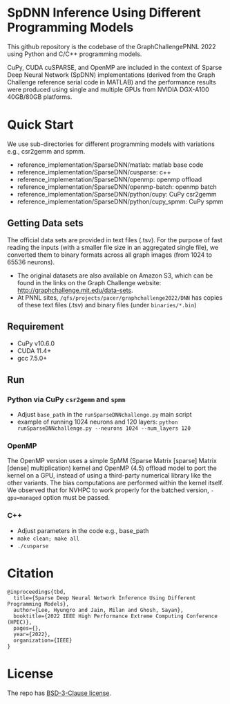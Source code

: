 # SpDNN Inference Using Different Programming Models

This github repository is the codebase of the GraphChallengePNNL 2022 using Python and C/C++ programming models.

CuPy, CUDA cuSPARSE, and OpenMP are included in the context of Sparse Deep Neural Network (SpDNN) implementations (derived from the Graph Challenge reference serial code in MATLAB) and the performance results were produced using single and multiple GPUs from NVIDIA DGX-A100 40GB/80GB platforms.

# Quick Start

We use sub-directories for different programming models with variations e.g., csr2gemm and spmm.


- reference_implementation/SparseDNN/matlab: matlab base code
- reference_implementation/SparseDNN/cusparse: c++
- reference_implementation/SparseDNN/openmp: openmp offload
- reference_implementation/SparseDNN/openmp-batch: openmp batch
- reference_implementation/SparseDNN/python/cupy: CuPy csr2gemm
- reference_implementation/SparseDNN/python/cupy_spmm: CuPy spmm


## Getting Data sets

The official data sets are provided in text files (.tsv). For the purpose of fast reading the inputs (with a smaller file size in an aggregated single file), we converted them to binary formats across all graph images (from 1024 to 65536 neurons). 
- The original datasets are also available on Amazon S3, which can be found in the links on the Graph Challenge website: http://graphchallenge.mit.edu/data-sets.
- At PNNL sites, `/qfs/projects/pacer/graphchallenge2022/DNN` has copies of these text files (.tsv) and binary files (under `binaries/*.bin`)

## Requirement

- CuPy v10.6.0
- CUDA 11.4+
- gcc 7.5.0+

## Run

### Python via CuPy `csr2gemm` and `spmm`

- Adjust `base_path` in the `runSparseDNNchallenge.py` main script
- example of running 1024 neurons and 120 layers: `python runSparseDNNchallenge.py --neurons 1024 --num_layers 120`

### OpenMP

The OpenMP version uses a simple SpMM (Sparse Matrix [sparse] Matrix [dense] multiplication) kernel and OpenMP (4.5) offload model to port the kernel on a GPU, instead of using a third-party numerical library like the other variants. The bias computations are performed within the kernel itself. We observed that for NVHPC to work properly for the batched version, `-gpu=managed` option must be passed.

### C++

- Adjust parameters in the code e.g., base_path
- `make clean; make all`
- `./cusparse`


# Citation

```
@inproceedings{tbd,
  title={Sparse Deep Neural Network Inference Using Different Programming Models},
  author={Lee, Hyungro and Jain, Milan and Ghosh, Sayan},
  booktitle={2022 IEEE High Performance Extreme Computing Conference (HPEC)},
  pages={},
  year={2022},
  organization={IEEE}
}
```


# License

The repo has [BSD-3-Clause license](LICENSE).
